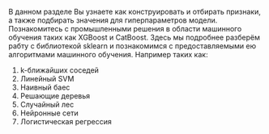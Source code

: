 В данном разделе Вы узнаете как конструировать и отбирать признаки, а также подбирать значения для гиперпараметров модели.
Познакомитесь с промышленными решения в области машинного обучения таких как XGBoost и CatBoost.
Здесь мы подробнее разберём рабту с библиотекой sklearn и познакомимся с предоставляемыми ею алгоритмами машинного обучения. Например таких как:
1. k-ближайших соседей
1. Линейный SVM
1. Наивный баес
1. Решающие деревья
1. Случайный лес
1. Нейронные сети
1. Логистическая регрессия
